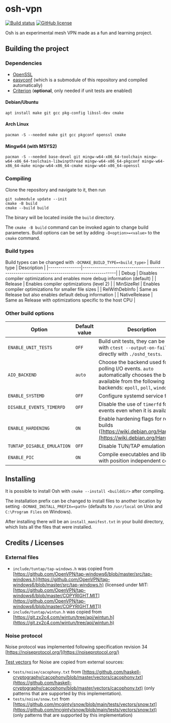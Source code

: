 # osh-vpn
[![Build status](https://github.com/hoot-w00t/osh-vpn/actions/workflows/build.yml/badge.svg)](https://github.com/hoot-w00t/osh-vpn/actions/workflows/build.yml) [![GitHub license](https://img.shields.io/github/license/hoot-w00t/osh-vpn)](https://github.com/hoot-w00t/osh-vpn/blob/main/LICENSE)

Osh is an experimental mesh VPN made as a fun and learning project.

## Building the project
### Dependencies
- [OpenSSL](https://www.openssl.org/)
- [easyconf](https://github.com/hoot-w00t/easyconf/) (which is a submodule of this repository and compiled automatically)
- [Criterion](https://github.com/Snaipe/Criterion) (**optional**, only needed if unit tests are enabled)

#### Debian/Ubuntu
```
apt install make git gcc pkg-config libssl-dev cmake
```

#### Arch Linux
```
pacman -S --needed make git gcc pkgconf openssl cmake
```

#### Mingw64 (with MSYS2)
```
pacman -S --needed base-devel git mingw-w64-x86_64-toolchain mingw-w64-x86_64-toolchain-libwinpthread mingw-w64-x86_64-pkgconf mingw-w64-x86_64-make mingw-w64-x86_64-cmake mingw-w64-x86_64-openssl
```

### Compiling
Clone the repository and navigate to it, then run
```
git submodule update --init
cmake -B build
cmake --build build
```
The binary will be located inside the `build` directory.

The `cmake -B build` command can be invoked again to change build parameters.
Build options can be set by adding `-D<option>=<value>` to the `cmake` command.

### Build types
Build types can be changed with `-DCMAKE_BUILD_TYPE=<build_type>`
| Build type     | Description                                                                                  |
|----------------|----------------------------------------------------------------------------------------------|
| Debug          | Disables compiler optimizations and enables more debug information (default)                 |
| Release        | Enables compiler optimizations (level 2)                                                     |
| MinSizeRel     | Enables compiler optimizations for smaller file sizes                                        |
| RelWithDebInfo | Same as Release but also enables default debug information                                   |
| NativeRelease  | Same as Release with optimizations specific to the host CPU                                  |

### Other build options
| Option              | Default value | Description |
|---------------------|---------------|-------------|
| `ENABLE_UNIT_TESTS` | `OFF`         | Build unit tests, they can be run with `ctest --output-on-failure` or directly with `./oshd_tests`. |
| `AIO_BACKEND`       | `auto`        | Choose the backend used for polling I/O events. `auto` automatically chooses the best available from the following backends: `epoll`, `poll`, `windows`. |
| `ENABLE_SYSTEMD`    | `OFF`         | Configure systemd service files |
| `DISABLE_EVENTS_TIMERFD` | `OFF`    | Disable the use of `timerfd` for timed events even when it is available |
| `ENABLE_HARDENING`  | `ON`          | Enable hardening flags for release builds ([https://wiki.debian.org/Hardening](https://wiki.debian.org/Hardening)) |
| `TUNTAP_DISABLE_EMULATION` | `OFF`  | Disable TUN/TAP emulation layers |
| `ENABLE_PIC`        | `ON`          | Compile executables and libraries with position independent code |

## Installing
It is possible to install Osh with `cmake --install <builddir>` after compiling.

The installation prefix can be changed to install files to another location by setting `-DCMAKE_INSTALL_PREFIX=<path>` (defaults to `/usr/local` on Unix and `C:\Program Files` on Windows).

After installing there will be an `install_manifest.txt` in your build directory, which lists all the files that were installed.

## Credits / Licenses
### External files
- `include/tuntap/tap-windows.h` was copied from [https://github.com/OpenVPN/tap-windows6/blob/master/src/tap-windows.h](https://github.com/OpenVPN/tap-windows6/blob/master/src/tap-windows.h) (licensed under MIT: [https://github.com/OpenVPN/tap-windows6/blob/master/COPYRIGHT.MIT](https://github.com/OpenVPN/tap-windows6/blob/master/COPYRIGHT.MIT))
- `include/tuntap/wintun.h` was copied from [https://git.zx2c4.com/wintun/tree/api/wintun.h](https://git.zx2c4.com/wintun/tree/api/wintun.h)

### Noise protocol
Noise protocol was implemented following specification revision 34 [https://noiseprotocol.org/](https://noiseprotocol.org/)

[Test vectors](https://github.com/noiseprotocol/noise_wiki/wiki/Test-vectors) for Noise are copied from external sources:
- `tests/noise/cacophony.txt` from [https://github.com/haskell-cryptography/cacophony/blob/master/vectors/cacophony.txt](https://github.com/haskell-cryptography/cacophony/blob/master/vectors/cacophony.txt) (only patterns that are supported by this implementation).
- `tests/noise/snow.txt` from [https://github.com/mcginty/snow/blob/main/tests/vectors/snow.txt](https://github.com/mcginty/snow/blob/main/tests/vectors/snow.txt) (only patterns that are supported by this implementation)
